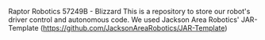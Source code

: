 Raptor Robotics 57249B - Blizzard
This is a repository to store our robot's driver control and autonomous code. We used Jackson Area Robotics' JAR-Template (https://github.com/JacksonAreaRobotics/JAR-Template)
